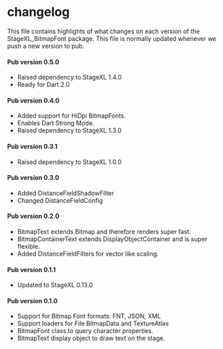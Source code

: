 # changelog

This file contains highlights of what changes on each version of the StageXL_BitmapFont
package. This file is normally updated whenever we push a new version to pub.

#### Pub version 0.5.0
  * Raised dependency to StageXL 1.4.0
  * Ready for Dart 2.0

#### Pub version 0.4.0
  * Added support for HiDpi BitmapFonts.
  * Enables Dart Strong Mode.
  * Raised dependency to StageXL 1.3.0

#### Pub version 0.3.1
  * Raised dependency to StageXL 1.0.0

#### Pub version 0.3.0
  * Added DistanceFieldShadowFilter
  * Changed DistanceFieldConfig

#### Pub version 0.2.0
  * BitmapText extends Bitmap and therefore renders super fast.
  * BitmapContainerText extends DisplayObjectContainer and is super flexible.
  * Added DistanceFieldFilters for vector like scaling.

#### Pub version 0.1.1
  * Updated to StageXL 0.13.0
  
#### Pub version 0.1.0
  * Support for Bitmap Font formats: FNT, JSON, XML
  * Support loaders for File BitmapData and TextureAtlas
  * BitmapFont class to query character properties.
  * BitmapText display object to draw text on the stage.
